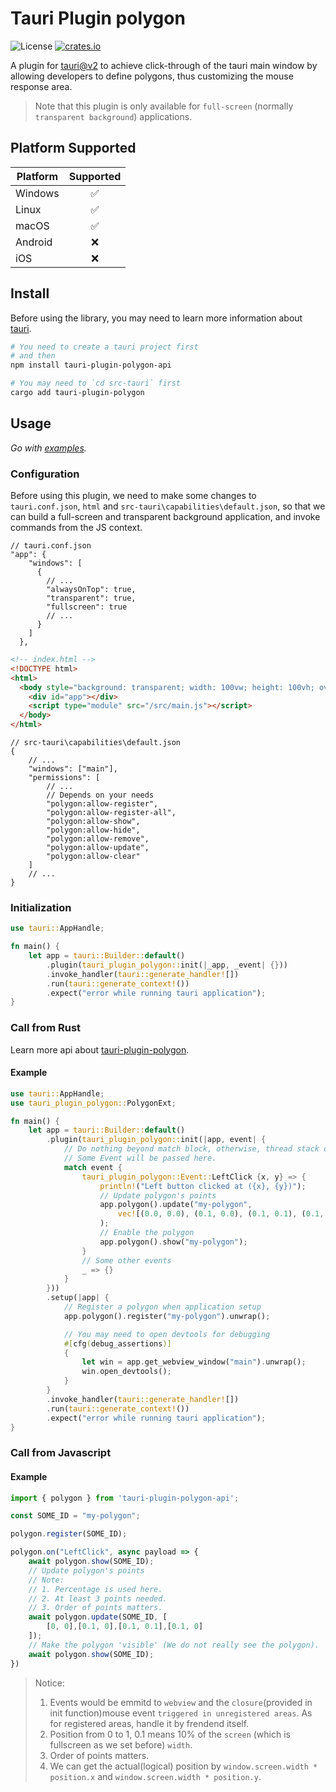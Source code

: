 # Tauri Plugin polygon

![License](https://img.shields.io/badge/License-MIT-blue.svg)
[![crates.io](https://img.shields.io/badge/crates.io-0.1.0-darkgreen.svg)](https://crates.io/crates/tauri-plugin-polygon)


A plugin for [tauri@v2](https://tauri.app/) to achieve click-through of the tauri main window by allowing developers to define polygons, thus customizing the mouse response area.

> Note that this plugin is only available for `full-screen` (normally `transparent background`) applications.

## Platform Supported

| Platform | Supported |
| -------- | :-------: |
| Windows  |    ✅     |
| Linux    |    ✅     |
| macOS    |    ✅     |
| Android  |    ❌     |
| iOS      |    ❌     |

## Install

Before using the library, you may need to learn more information about [tauri](https://tauri.app/start/).

```bash
# You need to create a tauri project first
# and then
npm install tauri-plugin-polygon-api

# You may need to `cd src-tauri` first
cargo add tauri-plugin-polygon
```

## Usage

_Go with [examples](https://github.com/houycth/tauri-plugin-polygon/tree/main/examples)._

### Configuration
Before using this plugin, we need to make some changes to `tauri.conf.json`, `html` and `src-tauri\capabilities\default.json`, so that we can build a full-screen and transparent background application, and invoke commands from the JS context.

```json5
// tauri.conf.json
"app": {
    "windows": [
      {
        // ...
        "alwaysOnTop": true,
        "transparent": true,
        "fullscreen": true
        // ...
      }
    ]
  },
```
```html
<!-- index.html -->
<!DOCTYPE html>
<html>
  <body style="background: transparent; width: 100vw; height: 100vh; overflow: hidden;">
    <div id="app"></div>
    <script type="module" src="/src/main.js"></script>
  </body>
</html>
```
```json5
// src-tauri\capabilities\default.json
{
    // ...
    "windows": ["main"],
    "permissions": [
        // ...
        // Depends on your needs
        "polygon:allow-register",
        "polygon:allow-register-all",
        "polygon:allow-show",
        "polygon:allow-hide",
        "polygon:allow-remove",
        "polygon:allow-update",
        "polygon:allow-clear"
    ]
    // ...
}
```

### Initialization

```rust
use tauri::AppHandle;

fn main() {
    let app = tauri::Builder::default()
        .plugin(tauri_plugin_polygon::init(|_app, _event| {}))
        .invoke_handler(tauri::generate_handler![])
        .run(tauri::generate_context!())
        .expect("error while running tauri application");
}
```

### Call from Rust

Learn more api about [tauri-plugin-polygon](https://docs.rs/tauri-plugin-polygon/latest/tauri-plugin-polygon/).

#### Example

```rust
use tauri::AppHandle;
use tauri_plugin_polygon::PolygonExt;

fn main() {
    let app = tauri::Builder::default()
        .plugin(tauri_plugin_polygon::init(|app, event| {
            // Do nothing beyond match block, otherwise, thread stack overflow would occur.
            // Some Event will be passed here.
            match event {
                tauri_plugin_polygon::Event::LeftClick {x, y} => {
                    println!("Left button clicked at ({x}, {y})");
                    // Update polygon's points
                    app.polygon().update("my-polygon",
                        vec![(0.0, 0.0), (0.1, 0.0), (0.1, 0.1), (0.1, 0.0)]
                    );
                    // Enable the polygon
                    app.polygon().show("my-polygon");
                }
                // Some other events
                _ => {}
            }
        }))
        .setup(|app| {
            // Register a polygon when application setup
            app.polygon().register("my-polygon").unwrap();

            // You may need to open devtools for debugging
            #[cfg(debug_assertions)]
            {
                let win = app.get_webview_window("main").unwrap();
                win.open_devtools();
            }
        }
        .invoke_handler(tauri::generate_handler![])
        .run(tauri::generate_context!())
        .expect("error while running tauri application");
}
```

### Call from Javascript

#### Example

```js
import { polygon } from 'tauri-plugin-polygon-api';

const SOME_ID = "my-polygon";

polygon.register(SOME_ID);

polygon.on("LeftClick", async payload => {
    await polygon.show(SOME_ID);
    // Update polygon's points
    // Note:
    // 1. Percentage is used here.
    // 2. At least 3 points needed.
    // 3. Order of points matters.
    await polygon.update(SOME_ID, [
        [0, 0],[0.1, 0],[0.1, 0.1],[0.1, 0]
    ]);
    // Make the polygon 'visible' (We do not really see the polygon).
    await polygon.show(SOME_ID);
})
```

> Notice: 
> 1. Events would be emmitd to `webview` and the `closure`(provided in init function)mouse event `triggered in unregistered areas`. As for registered areas, handle it by frendend itself.
> 2. Position from 0 to 1, 0.1 means 10% of the `screen` (which is fullscreen as we set before) `width`.
> 3. Order of points matters.
> 4. We can get the actual(logical) position by `window.screen.width * position.x` and `window.screen.width * position.y`.